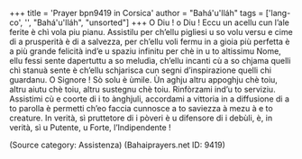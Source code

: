 +++
title = 'Prayer bpn9419 in Corsica'
author = "Bahá'u'lláh"
tags = ['lang-co', '', "Bahá'u'lláh", "unsorted"]
+++
O Diu ! o Diu ! Eccu un acellu cun l’ale ferite è chì vola piu pianu. Assistilu per ch’ellu pigliesi u so volu versu e cime di a prusperità è di a salvezza, per ch’ellu voli fermu in a gioia più perfetta è a più grande felicità ind’e u spaziu infinitu per chè in u to altissimu Nome, ellu fessi sente dapertuttu a so meludìa, ch’ellu incanti cù a so chjama quelli chì stanuà sente è ch’ellu schjarisca cun segni d’inspirazione quelli chi guardanu. O Signore ! Sò solu è ùmile. Ùn aghju altru appoghju chè toiu, altru aiutu chè toiu, altru sustegnu chè toiu. Rinfòrzami ind’u to serviziu. Assistimi cù e coorte di i to ànghjuli, accordami a vittoria in a diffusione di a to parolla è permetti ch’eo faccia cunnosce a to saviezza à mezu à e to creature. In verità, sì pruttetore di i pòveri è u difensore di i debùli, è, in verità, sì u Putente, u Forte, l’Indipendente !

(Source category: Assistenza)
(Bahaiprayers.net ID: 9419)

